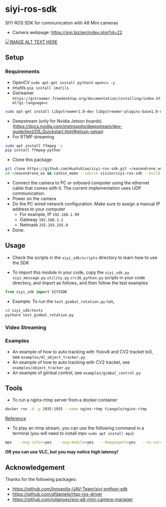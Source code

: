 # siyi-ros-sdk

SIYI ROS SDK for communication with A8 Mini cameras

* Camera webpage: https://siyi.biz/en/index.php?id=22

[![IMAGE ALT TEXT HERE](https://img.youtube.com/vi/yTnAmtcHlzc/0.jpg)](https://www.youtube.com/watch?v=yTnAmtcHlzc)

## Setup

### Requirements

* OpenCV `sudo apt-get install python3-opencv -y`
* imutils `pip install imutils`
* Gstreamer `https://gstreamer.freedesktop.org/documentation/installing/index.html?gi-language=c`

```bash
sudo apt-get install libgstreamer1.0-dev libgstreamer-plugins-base1.0-dev libgstreamer-plugins-bad1.0-dev gstreamer1.0-plugins-base gstreamer1.0-plugins-good gstreamer1.0-plugins-bad gstreamer1.0-plugins-ugly gstreamer1.0-libav gstreamer1.0-doc gstreamer1.0-tools gstreamer1.0-x gstreamer1.0-alsa gstreamer1.0-gl gstreamer1.0-gtk3 gstreamer1.0-qt5 gstreamer1.0-pulseaudio -y
```

- Deepstream (only for Nvidia Jetson boards)
  (https://docs.nvidia.com/metropolis/deepstream/dev-guide/text/DS_Quickstart.html#jetson-setup)
- For RTMP streaming

```bash
sudo apt install ffmpeg -y
pip install ffmpeg-python
```

* Clone this package

```bash
git clone https://github.com/HuaYuXiao/siyi-ros-sdk.git ~/easondrone_ws/vision/siyi-ros-sdk
cd ~/easondrone_ws && catkin_make --source vision/siyi-ros-sdk --build vision/siyi-ros-sdk/build
```

* Connect the camera to PC or onboard computer using the ethernet cable that comes with it. The current implementation uses UDP communication.
* Power on the camera
* Do the PC wired network configuration. Make sure to assign a manual IP address to your computer
  * For example, IP `192.168.1.99`
  * Gateway `192.168.1.1`
  * Netmask `255.255.255.0`
* Done. 

## Usage

* Check the scripts in the `siyi_sdk/scripts` directory to learn how to use the SDK

* To import this module in your code, copy the `siyi_sdk.py` `siyi_message.py` `utility.py` `crc16_python.py` scripts in your code directory, and import as follows, and then follow the test examples

```python
from siyi_sdk import SIYISDK
```

* Example: To run the `test_gimbal_rotation.py` run,

```bash
cd siyi_sdk/tests
python3 test_gimbal_rotation.py
```

### Video Streaming

### Examples

* An example of how to auto tracking with Yolov8 and CV2 tracket to0, see `examples/ml_object_tracker.py`
* An example of how to auto tracking with CV2 tracket, see `examples/object_tracker.py`
* An example of gimbal control, see `examples/gimbal_control.py`

## Tools

* To run a nginx-rtmp server from a docker container 

```bash
docker run -d -p 1935:1935 --name nginx-rtmp tiangolo/nginx-rtmp
```

[Reference](https://hub.docker.com/r/tiangolo/nginx-rtmp/)

* To play an rtmp stream, you can use the following command in a terminal (you will need to install mpv `sudo apt install mpv`)

```bash
mpv   --msg-color=yes   --msg-module=yes   --keepaspect=yes   --no-correct-pts   --untimed   --vd-lavc-threads=1   --cache=no   --cache-pause=no   --demuxer-lavf-o-add="fflags=+nobuffer+fastseek+flush_packets"   --demuxer-lavf-probe-info=nostreams   --demuxer-lavf-analyzeduration=0.1   --demuxer-max-bytes=500MiB   --demuxer-readahead-secs=0.1     --interpolation=no   --hr-seek-framedrop=no   --video-sync=display-resample   --temporal-dither=yes   --framedrop=decoder+vo     --deband=no   --dither=no     --hwdec=auto-copy   --hwdec-codecs=all     --video-latency-hacks=yes   --profile=low-latency   --linear-downscaling=no   --correct-downscaling=yes   --sigmoid-upscaling=yes   --scale=ewa_hanning   --scale-radius=3.2383154841662362   --cscale=ewa_lanczossoft   --dscale=mitchell     --fs   --osc=no   --osd-duration=450   --border=no   --no-pause   --no-resume-playback   --keep-open=no   --network-timeout=0 --stream-lavf-o=reconnect_streamed=1   rtmp://127.0.0.1/live/webcam
```

**OR you can use VLC, but you may notice high latency!**

## Acknowledgement

Thanks for the following packages:

- https://github.com/Innopolis-UAV-Team/siyi-python-sdk
- https://github.com/afdaniele/rtsp-ros-driver
- https://github.com/julianoes/siyi-a8-mini-camera-manager

